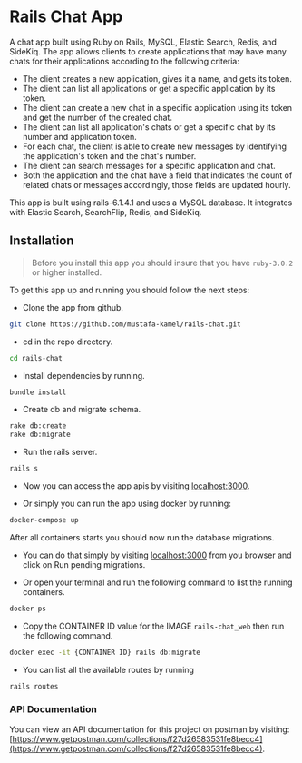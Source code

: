 # Rails Chat App
A chat app built using Ruby on Rails, MySQL, Elastic Search, Redis, and SideKiq.
The app allows clients to create applications that may have many chats for their applications according to the following criteria:
- The client creates a new application, gives it a name, and gets its token.
- The client can list all applications or get a specific application by its token.
- The client can create a new chat in a specific application using its token and get the number of the created chat.
- The client can list all application's chats or get a specific chat by its number and application token.
- For each chat, the client is able to create new messages by identifying the application's token and the chat's number.
- The client can search messages for a specific application and chat.
- Both the application and the chat have a field that indicates the count of related chats or messages accordingly, those fields are updated hourly.

This app is built using rails-6.1.4.1 and uses a MySQL database. It integrates with Elastic Search, SearchFlip, Redis, and SideKiq.

## Installation
> Before you install this app you should insure that you have `ruby-3.0.2` or higher installed.

To get this app up and running you should follow the next steps:
* Clone the app from github.
```bash
git clone https://github.com/mustafa-kamel/rails-chat.git
```

* cd in the repo directory.
```bash
cd rails-chat
```

* Install dependencies by running.
```bash
bundle install
```

* Create db and migrate schema.
```bash
rake db:create
rake db:migrate
```

* Run the rails server.
```bash
rails s
```

* Now you can access the app apis by visiting [localhost:3000](localhost:3000).




* Or simply you can run the app using docker by running:
```bash
docker-compose up
```
After all containers starts you should now run the database migrations.
* You can do that simply by visiting [localhost:3000](localhost:3000) from you browser and click on Run pending migrations.

* Or open your terminal and run the following command to list the running containers.
```bash
docker ps
```

* Copy the CONTAINER ID value for the IMAGE `rails-chat_web` then run the following command.
```bash
docker exec -it {CONTAINER ID} rails db:migrate
```


* You can list all the available routes by running
```bash
rails routes
```

### API Documentation
You can view an API documentation for this project on postman by visiting:
[https://www.getpostman.com/collections/f27d26583531fe8becc4](https://www.getpostman.com/collections/f27d26583531fe8becc4).

